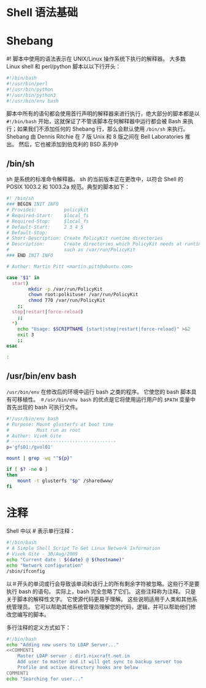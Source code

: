# Shell 语法基础

# Shebang

#! 脚本中使用的语法表示在 UNIX/Linux 操作系统下执行的解释器。 大多数 Linux shell 和 perl/python 脚本以以下行开头：

```sh
#!/bin/bash
#!/usr/bin/perl
#!/usr/bin/python
#!/usr/bin/python3
#!/usr/bin/env bash
```

脚本中所有的语句都会使用首行声明的解释器来进行执行，绝大部分的脚本都是以 `#!/bin/bash` 开始，这就保证了不管该脚本在何解释器中运行都会被 Bash 来执行；如果我们不添加任何的 Shebang 行，那么会默认使用 `/bin/sh` 来执行。Shebang 由 Dennis Ritchie 在 7 版 Unix 和 8 版之间在 Bell Laboratories 推出。 然后，它也被添加到伯克利的 BSD 系列中

## /bin/sh

sh 是系统的标准命令解释器。 sh 的当前版本正在更改中，以符合 Shell 的 POSIX 1003.2 和 1003.2a 规范。典型的脚本如下：

```sh
#! /bin/sh
### BEGIN INIT INFO
# Provides:          policykit
# Required-Start:    $local_fs
# Required-Stop:     $local_fs
# Default-Start:     2 3 4 5
# Default-Stop:
# Short-Description: Create PolicyKit runtime directories
# Description:       Create directories which PolicyKit needs at runtime,
#                    such as /var/run/PolicyKit
### END INIT INFO

# Author: Martin Pitt <martin.pitt@ubuntu.com>

case "$1" in
  start)
        mkdir -p /var/run/PolicyKit
        chown root:polkituser /var/run/PolicyKit
        chmod 770 /var/run/PolicyKit
	;;
  stop|restart|force-reload)
	;;
  *)
	echo "Usage: $SCRIPTNAME {start|stop|restart|force-reload}" >&2
	exit 3
	;;
esac

:
```

## /usr/bin/env bash

`/usr/bin/env` 在修改后的环境中运行 bash 之类的程序。 它使您的 bash 脚本具有可移植性。 `＃/usr/bin/env bash` 的优点是它将使用运行用户的 `$PATH` 变量中首先出现的 bash 可执行文件。

```sh
#!/usr/bin/env bash
# Purpose: Mount glusterfs at boot time
#          Must run as root
# Author: Vivek Gite
# --------------------------------------
p='gfs01:/gvol01'

mount | grep -wq "^${p}"

if [ $? -ne 0 ]
then
	mount -t glusterfs "$p" /sharedwww/
fi
```

# 注释

Shell 中以 # 表示单行注释：

```sh
#!/bin/bash
# A Simple Shell Script To Get Linux Network Information
# Vivek Gite - 30/Aug/2009
echo "Current date : $(date) @ $(hostname)"
echo "Network configuration"
/sbin/ifconfig
```

以＃开头的单词或行会导致该单词和该行上的所有剩余字符被忽略。这些行不是要执行 bash 的语句。 实际上，bash 完全忽略了它们。 这些注释称为注释。 只是关于脚本的解释性文字。 它使源代码更易于理解。 这些说明适用于人类和其他系统管理员。 它可以帮助其他系统管理员理解您的代码，逻辑，并可以帮助他们修改您编写的脚本。

多行注释的定义方式如下：

```sh
#!/bin/bash
echo "Adding new users to LDAP Server..."
<<COMMENT1
    Master LDAP server : dir1.nixcraft.net.in
    Add user to master and it will get sync to backup server too
    Profile and active directory hooks are below
COMMENT1
echo "Searching for user..."
```
